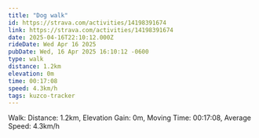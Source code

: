 ```yaml
---
title: "Dog walk"
id: https://strava.com/activities/14198391674
link: https://strava.com/activities/14198391674
date: 2025-04-16T22:10:12.000Z
rideDate: Wed Apr 16 2025
pubDate: Wed, 16 Apr 2025 16:10:12 -0600
type: walk
distance: 1.2km
elevation: 0m
time: 00:17:08
speed: 4.3km/h
tags: kuzco-tracker
---
```

Walk: Distance: 1.2km, Elevation Gain: 0m, Moving Time: 00:17:08, Average Speed: 4.3km/h